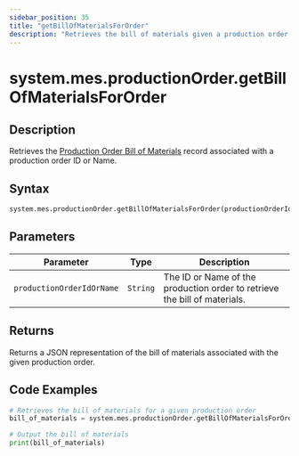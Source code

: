 ```yaml
---
sidebar_position: 35
title: "getBillOfMaterialsForOrder"
description: "Retrieves the bill of materials given a production order object."
---
```


# system.mes.productionOrder.getBillOfMaterialsForOrder

## Description

Retrieves the [Production Order Bill of Materials](../../data-model/production-order-model/production-order-bill-of-material) record associated with a production order ID or Name.

## Syntax

```python
system.mes.productionOrder.getBillOfMaterialsForOrder(productionOrderIdOrName)
```

## Parameters

| Parameter               | Type            | Description                                                         |
| ----------------------- | --------------- | ------------------------------------------------------------------- |
| `productionOrderIdOrName` | `String`      | The ID or Name of the production order to retrieve the bill of materials. |

## Returns

Returns a JSON representation of the bill of materials associated with the given production order.

## Code Examples

```python
# Retrieves the bill of materials for a given production order
bill_of_materials = system.mes.productionOrder.getBillOfMaterialsForOrder('01JPMTA7K3-E8EHA4MD-7C304P4Z')

# Output the bill of materials
print(bill_of_materials)
```
